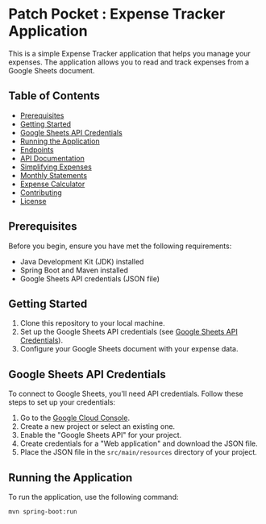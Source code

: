 # Patch Pocket : Expense Tracker Application

This is a simple Expense Tracker application that helps you manage your expenses. The application allows you to read and track expenses from a Google Sheets document.

## Table of Contents
- [Prerequisites](#prerequisites)
- [Getting Started](#getting-started)
- [Google Sheets API Credentials](#google-sheets-api-credentials)
- [Running the Application](#running-the-application)
- [Endpoints](#endpoints)
- [API Documentation](#api-documentation)
- [Simplifying Expenses](#simplifying-expenses)
- [Monthly Statements](#monthly-statements)
- [Expense Calculator](#expense-calculator)
- [Contributing](#contributing)
- [License](#license)

## Prerequisites
Before you begin, ensure you have met the following requirements:
- Java Development Kit (JDK) installed
- Spring Boot and Maven installed
- Google Sheets API credentials (JSON file)

## Getting Started
1. Clone this repository to your local machine.
2. Set up the Google Sheets API credentials (see [Google Sheets API Credentials](#google-sheets-api-credentials)).
3. Configure your Google Sheets document with your expense data.

## Google Sheets API Credentials
To connect to Google Sheets, you'll need API credentials. Follow these steps to set up your credentials:

1. Go to the [Google Cloud Console](https://console.cloud.google.com/).
2. Create a new project or select an existing one.
3. Enable the "Google Sheets API" for your project.
4. Create credentials for a "Web application" and download the JSON file.
5. Place the JSON file in the `src/main/resources` directory of your project.

## Running the Application
To run the application, use the following command:

```bash
mvn spring-boot:run
